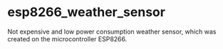 # esp8266_weather_sensor
Not expensive and low power consumption weather sensor, which was created on the microcontroller ESP8266.
